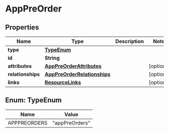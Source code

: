 

# AppPreOrder


## Properties

| Name | Type | Description | Notes |
|------------ | ------------- | ------------- | -------------|
|**type** | [**TypeEnum**](#TypeEnum) |  |  |
|**id** | **String** |  |  |
|**attributes** | [**AppPreOrderAttributes**](AppPreOrderAttributes.md) |  |  [optional] |
|**relationships** | [**AppPreOrderRelationships**](AppPreOrderRelationships.md) |  |  [optional] |
|**links** | [**ResourceLinks**](ResourceLinks.md) |  |  [optional] |



## Enum: TypeEnum

| Name | Value |
|---- | -----|
| APPPREORDERS | &quot;appPreOrders&quot; |



